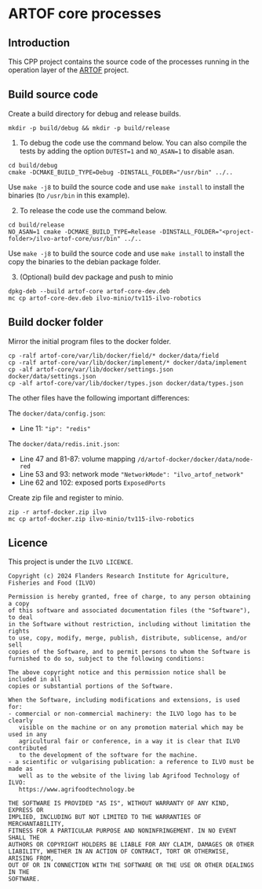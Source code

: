 # ARTOF core processes

## Introduction

This CPP project contains the source code of the processes running in the operation layer of the [ARTOF](https://artof-ilvo.github.io) project.


## Build source code
Create a build directory for debug and release builds.
```
mkdir -p build/debug && mkdir -p build/release
```
1. To debug the code use the command below. You can also compile the tests by adding the option `DUTEST=1` and `NO_ASAN=1` to disable asan.
```
cd build/debug
cmake -DCMAKE_BUILD_TYPE=Debug -DINSTALL_FOLDER="/usr/bin" ../..
```

Use `make -j8` to build the source code and use `make install` to install the binaries (to `/usr/bin` in this example).


2. To release the code use the command below. 
```
cd build/release
NO_ASAN=1 cmake -DCMAKE_BUILD_TYPE=Release -DINSTALL_FOLDER="<project-folder>/ilvo-artof-core/usr/bin" ../..
```

Use `make -j8` to build the source code and use `make install` to install the copy the binaries to the debian package folder.

3. (Optional) build dev package and push to minio
```
dpkg-deb --build artof-core artof-core-dev.deb
mc cp artof-core-dev.deb ilvo-minio/tv115-ilvo-robotics
```

## Build docker folder

Mirror the initial program files to the docker folder.

```
cp -ralf artof-core/var/lib/docker/field/* docker/data/field
cp -ralf artof-core/var/lib/docker/implement/* docker/data/implement
cp -alf artof-core/var/lib/docker/settings.json docker/data/settings.json
cp -alf artof-core/var/lib/docker/types.json docker/data/types.json
```

The other files have the following important differences:

The `docker/data/config.json`:
- Line 11: `"ip": "redis"`

The `docker/data/redis.init.json`:
- Line 47 and 81-87: volume mapping `/d/artof-docker/docker/data/node-red`
- Line 53 and 93: network mode `"NetworkMode": "ilvo_artof_network"`
- Line 62 and 102: exposed ports `ExposedPorts`


Create zip file and register to minio.
```
zip -r artof-docker.zip ilvo
mc cp artof-docker.zip ilvo-minio/tv115-ilvo-robotics
```


## Licence

This project is under the ``ILVO LICENCE``.

```
Copyright (c) 2024 Flanders Research Institute for Agriculture, Fisheries and Food (ILVO)

Permission is hereby granted, free of charge, to any person obtaining a copy
of this software and associated documentation files (the "Software"), to deal
in the Software without restriction, including without limitation the rights
to use, copy, modify, merge, publish, distribute, sublicense, and/or sell
copies of the Software, and to permit persons to whom the Software is
furnished to do so, subject to the following conditions:

The above copyright notice and this permission notice shall be included in all
copies or substantial portions of the Software.

When the Software, including modifications and extensions, is used for:
- commercial or non-commercial machinery: the ILVO logo has to be clearly
   visible on the machine or on any promotion material which may be used in any
   agricultural fair or conference, in a way it is clear that ILVO contributed
   to the development of the software for the machine.
- a scientific or vulgarising publication: a reference to ILVO must be made as
   well as to the website of the living lab Agrifood Technology of ILVO:
   https://www.agrifoodtechnology.be

THE SOFTWARE IS PROVIDED "AS IS", WITHOUT WARRANTY OF ANY KIND, EXPRESS OR
IMPLIED, INCLUDING BUT NOT LIMITED TO THE WARRANTIES OF MERCHANTABILITY,
FITNESS FOR A PARTICULAR PURPOSE AND NONINFRINGEMENT. IN NO EVENT SHALL THE
AUTHORS OR COPYRIGHT HOLDERS BE LIABLE FOR ANY CLAIM, DAMAGES OR OTHER
LIABILITY, WHETHER IN AN ACTION OF CONTRACT, TORT OR OTHERWISE, ARISING FROM,
OUT OF OR IN CONNECTION WITH THE SOFTWARE OR THE USE OR OTHER DEALINGS IN THE
SOFTWARE.
```